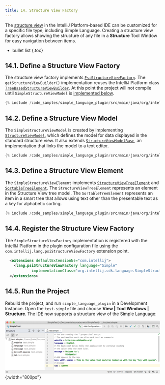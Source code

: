 ```yaml
---
title: 14. Structure View Factory
---
```

<!-- Copyright 2000-2020 JetBrains s.r.o. and other contributors. Use of this source code is governed by the Apache 2.0 license that can be found in the LICENSE file. -->

The [structure view](/reference_guide/custom_language_support/structure_view.md) in the IntelliJ Platform-based IDE can be customized for a specific file type, including Simple Language.
Creating a structure view factory allows showing the structure of any file in a **Structure** Tool Window for easy navigation between items.

* bullet list
{:toc}

## 14.1. Define a Structure View Factory
The structure view factory implements [`PsiStructureViewFactory`](upsource:///platform/editor-ui-api/src/com/intellij/lang/PsiStructureViewFactory.java).
The `getStructureViewBuilder()` implementation reuses the IntelliJ Platform class [`TreeBasedStructureViewBuilder`](upsource:///platform/editor-ui-api/src/com/intellij/ide/structureView/TreeBasedStructureViewBuilder.java).
At this point the project will not compile until `SimpleStructureViewModel` is [implemented below](#define-a-structure-view-model).

```java
{% include /code_samples/simple_language_plugin/src/main/java/org/intellij/sdk/language/SimpleStructureViewFactory.java %}
```

## 14.2. Define a Structure View Model
The `SimpleStructureViewModel` is created by implementing [`StructureViewModel`](upsource:///platform/editor-ui-api/src/com/intellij/ide/structureView/StructureViewModel.java), which defines the model for data displayed in the standard structure view. 
It also extends [`StructureViewModelBase`](upsource:///platform/editor-ui-api/src/com/intellij/ide/structureView/StructureViewModelBase.java), an implementation that links the model to a text editor.

```java
{% include /code_samples/simple_language_plugin/src/main/java/org/intellij/sdk/language/SimpleStructureViewModel.java %}
```

## 14.3. Define a Structure View Element
The `SimpleStructureViewElement` implements [`StructureViewTreeElement`](upsource:///platform/editor-ui-api/src/com/intellij/ide/structureView/StructureViewTreeElement.java) and [`SortableTreeElement`](upsource:///platform/editor-ui-api/src/com/intellij/ide/util/treeView/smartTree/SortableTreeElement.java).
The `StructureViewTreeElement` represents an element in the Structure View tree model.
The `SortableTreeElement` represents an item in a smart tree that allows using text other than the presentable text as a key for alphabetic sorting. 

```java
{% include /code_samples/simple_language_plugin/src/main/java/org/intellij/sdk/language/SimpleStructureViewElement.java %}
```

## 14.4. Register the Structure View Factory
The `SimpleStructureViewFactory` implementation is registered with the IntelliJ Platform in the plugin configuration file using the `com.intellij.lang.psiStructureViewFactory` extension point.

```xml
  <extensions defaultExtensionNs="com.intellij">
    <lang.psiStructureViewFactory language="Simple" 
            implementationClass="org.intellij.sdk.language.SimpleStructureViewFactory"/>
  </extensions>
```

## 14.5. Run the Project
Rebuild the project, and run `simple_language_plugin` in a Development Instance.
Open the `test.simple` file and choose **View \| Tool Windows \| Structure**.
The IDE now supports a structure view of the Simple Language:

![Structure View](img/structure_view.png){:width="800px"}
